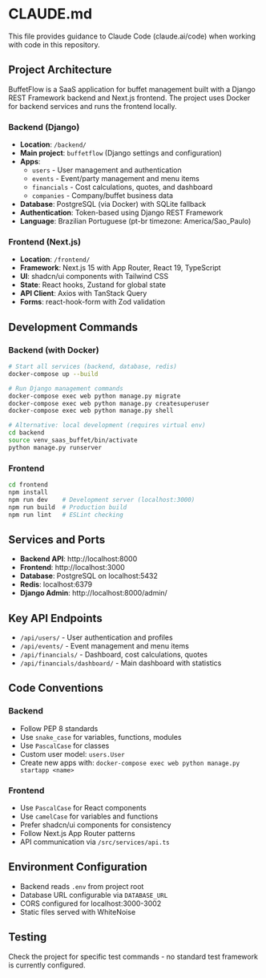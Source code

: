# CLAUDE.md

This file provides guidance to Claude Code (claude.ai/code) when working with code in this repository.

## Project Architecture

BuffetFlow is a SaaS application for buffet management built with a Django REST Framework backend and Next.js frontend. The project uses Docker for backend services and runs the frontend locally.

### Backend (Django)
- **Location**: `/backend/`
- **Main project**: `buffetflow` (Django settings and configuration)
- **Apps**:
  - `users` - User management and authentication
  - `events` - Event/party management and menu items
  - `financials` - Cost calculations, quotes, and dashboard
  - `companies` - Company/buffet business data
- **Database**: PostgreSQL (via Docker) with SQLite fallback
- **Authentication**: Token-based using Django REST Framework
- **Language**: Brazilian Portuguese (pt-br timezone: America/Sao_Paulo)

### Frontend (Next.js)
- **Location**: `/frontend/`
- **Framework**: Next.js 15 with App Router, React 19, TypeScript
- **UI**: shadcn/ui components with Tailwind CSS
- **State**: React hooks, Zustand for global state
- **API Client**: Axios with TanStack Query
- **Forms**: react-hook-form with Zod validation

## Development Commands

### Backend (with Docker)
```bash
# Start all services (backend, database, redis)
docker-compose up --build

# Run Django management commands
docker-compose exec web python manage.py migrate
docker-compose exec web python manage.py createsuperuser
docker-compose exec web python manage.py shell

# Alternative: local development (requires virtual env)
cd backend
source venv_saas_buffet/bin/activate
python manage.py runserver
```

### Frontend
```bash
cd frontend
npm install
npm run dev    # Development server (localhost:3000)
npm run build  # Production build
npm run lint   # ESLint checking
```

## Services and Ports
- **Backend API**: http://localhost:8000
- **Frontend**: http://localhost:3000
- **Database**: PostgreSQL on localhost:5432
- **Redis**: localhost:6379
- **Django Admin**: http://localhost:8000/admin/

## Key API Endpoints
- `/api/users/` - User authentication and profiles
- `/api/events/` - Event management and menu items
- `/api/financials/` - Dashboard, cost calculations, quotes
- `/api/financials/dashboard/` - Main dashboard with statistics

## Code Conventions

### Backend
- Follow PEP 8 standards
- Use `snake_case` for variables, functions, modules
- Use `PascalCase` for classes
- Custom user model: `users.User`
- Create new apps with: `docker-compose exec web python manage.py startapp <name>`

### Frontend
- Use `PascalCase` for React components
- Use `camelCase` for variables and functions
- Prefer shadcn/ui components for consistency
- Follow Next.js App Router patterns
- API communication via `/src/services/api.ts`

## Environment Configuration
- Backend reads `.env` from project root
- Database URL configurable via `DATABASE_URL`
- CORS configured for localhost:3000-3002
- Static files served with WhiteNoise

## Testing
Check the project for specific test commands - no standard test framework is currently configured.